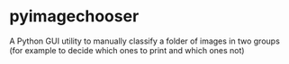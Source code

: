 # pyimagechooser

A Python GUI utility to manually classify a folder of images in two groups (for example to decide which ones to print and which ones not)
